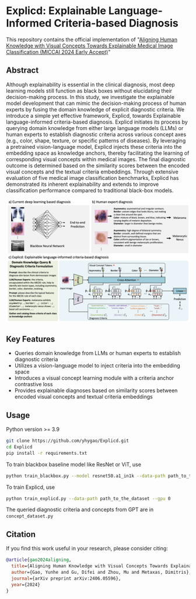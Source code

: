 # Explicd: Explainable Language-Informed Criteria-based Diagnosis

This repository contains the official implementation of "[Aligning Human Knowledge with Visual Concepts Towards Explainable Medical Image Classification (MICCAI 2024 Early Accept)](https://arxiv.org/abs/2406.05596)"

## Abstract

Although explainability is essential in the clinical diagnosis, most deep learning models still function as black boxes without elucidating their decision-making process. In this study, we investigate the explainable model development that can mimic the decision-making process of human experts by fusing the domain knowledge of explicit diagnostic criteria. We introduce a simple yet effective framework, Explicd, towards Explainable language-informed criteria-based diagnosis. Explicd initiates its process by querying domain knowledge from either large language models (LLMs) or human experts to establish diagnostic criteria across various concept axes (e.g., color, shape, texture, or specific patterns of diseases). By leveraging a pretrained vision-language model, Explicd injects these criteria into the embedding space as knowledge anchors, thereby facilitating the learning of corresponding visual concepts within medical images. The final diagnostic outcome is determined based on the similarity scores between the encoded visual concepts and the textual criteria embeddings. Through extensive evaluation of five medical image classification benchmarks, Explicd has demonstrated its inherent explainability and extends to improve classification performance compared to traditional black-box models.

![framework](./fig/framework.png)

## Key Features

- Queries domain knowledge from LLMs or human experts to establish diagnostic criteria
- Utilizes a vision-language model to inject criteria into the embedding space
- Introduces a visual concept learning module with a criteria anchor contrastive loss
- Provides explainable diagnoses based on similarity scores between encoded visual concepts and textual criteria embeddings



## Usage
Python version >= 3.9

```bash
git clone https://github.com/yhygao/Explicd.git
cd Explicd
pip install -r requirements.txt
```

To train blackbox baseline model like ResNet or ViT, use
```bash
python train_blackbox.py --model resnet50.a1_in1k --data-path path_to_the_dataset --gpu 0
```
To train Explicd, use
```bash
python train_explicd.py --data-path path_to_the_dataset --gpu 0
```

The queried diagnostic criteria and concepts from GPT are in `concept_dataset.py`

## Citation

If you find this work useful in your research, please consider citing:

```bibtex
@article{gao2024aligning,
  title={Aligning Human Knowledge with Visual Concepts Towards Explainable Medical Image Classification},
  author={Gao, Yunhe and Gu, Difei and Zhou, Mu and Metaxas, Dimitris},
  journal={arXiv preprint arXiv:2406.05596},
  year={2024}
}
```
